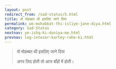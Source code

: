 ```yaml
---
layout: post
redirect_from: /sad-status/5.html
title: वो मोहब्बत थी इसलिए जाने दिया 
permalink: wo-mohabbat-thi-isliye-jane-diya.html
category: Sad-Status
nextnav: ye-ishq-ki-duniya-me.html
prevnav: log-intezar-kartey-rahe-ki.html
---
```

> वो मोहब्बत थी इसलिए जाने दिया 
>
> अगर ज़िद होती तो आज बाँहों में होती। 